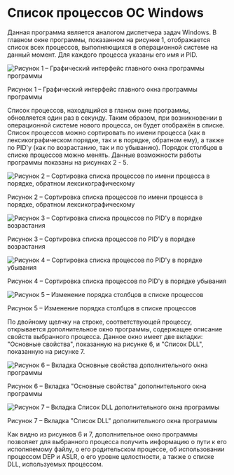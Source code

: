 # Список процессов ОС Windows
Данная программа является аналогом диспетчера задач Windows. В главном окне программы, показанном на рисунке 1, отображается список всех процессов, выполняющихся в операционной системе на данный момент. Для каждого процесса указаны его имя и PID. 

![](https://github.com/AlekseiSmetanin/Processes-list/blob/master/Screenshots/Github%20project%203%20pic%201.png "Рисунок 1 – Графический интерфейс главного окна программы программы")

Рисунок 1 – Графический интерфейс главного окна программы программы

Список процессов, находящийся в гланом окне программы, обновляется один раз в секунду. Таким образом, при возникновении в операционной системе нового процесса, он будет отображён в списке. Список процессов можно сортировать по имени процесса (как в лексикографическом порядке, так и в порядке, обратном ему), а также по PID'у (как по возрастанию, так и по убыванию). Порядок столбцов в списке процессов можно менять. Данные возможности работы программы показаны на рисунках 2 - 5.

![](https://github.com/AlekseiSmetanin/Processes-list/blob/master/Screenshots/Github%20project%203%20pic%202.png "Рисунок 2 – Сортировка списка процессов по имени процесса в порядке, обратном лексикографическому")

Рисунок 2 – Сортировка списка процессов по имени процесса в порядке, обратном лексикографическому

![](https://github.com/AlekseiSmetanin/Processes-list/blob/master/Screenshots/Github%20project%203%20pic%203.png "Рисунок 3 – Сортировка списка процессов по PID'у в порядке возрастания")

Рисунок 3 – Сортировка списка процессов по PID'у в порядке возрастания

![](https://github.com/AlekseiSmetanin/Processes-list/blob/master/Screenshots/Github%20project%203%20pic%204.png "Рисунок 4 – Сортировка списка  процессов по PID'у в порядке убывания")

Рисунок 4 – Сортировка списка процессов по PID'у в порядке убывания

![](https://github.com/AlekseiSmetanin/Processes-list/blob/master/Screenshots/Github%20project%203%20pic%207.png "Рисунок 5 – Изменение порядка столбцов в списке процессов")

Рисунок 5 – Изменение порядка столбцов в списке процессов

По двойному щелчку на строке, соответствующей процессу, открывается дополнительное окно программы, содержащее описание свойств выбранного процесса. Данное окно имеет две вкладки: "Основные свойства", показанную на рисунке 6, и "Список DLL", показанную на рисунке 7.

![](https://github.com/AlekseiSmetanin/Processes-list/blob/master/Screenshots/Github%20project%203%20pic%205.png "Рисунок 6 – Вкладка Основные свойства дополнительного окна программы")

Рисунок 6 – Вкладка "Основные свойства" дополнительного окна программы

![](https://github.com/AlekseiSmetanin/Processes-list/blob/master/Screenshots/Github%20project%203%20pic%206.png "Рисунок 7 – Вкладка Список DLL дополнительного окна программы")

Рисунок 7 – Вкладка "Список DLL" дополнительного окна программы

Как видно из рисунков 6 и 7, дополнительное окно программы позволяет для выбранного процесса получить информацию о пути к его исполняемому файлу, о его родительском процессе, об использовании процессом DEP и ASLR, о его уровне целостности, а также о списке DLL, используемых процессом.
